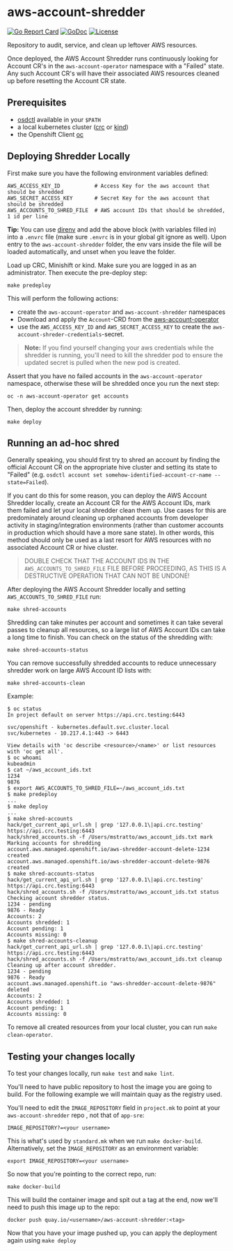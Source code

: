 # aws-account-shredder
[![Go Report Card](https://goreportcard.com/badge/github.com/openshift/aws-account-shredder)](https://goreportcard.com/report/github.com/openshift/aws-account-shredder)
[![GoDoc](https://godoc.org/github.com/openshift/aws-account-shredder?status.svg)](https://pkg.go.dev/mod/github.com/openshift/aws-account-shredder)
[![License](https://img.shields.io/:license-apache-blue.svg)](http://www.apache.org/licenses/LICENSE-2.0.html)


Repository to audit, service, and clean up leftover AWS resources. 

Once deployed, the AWS Account Shredder runs continuously looking for Account CR's in the `aws-account-operator` namespace
with a "Failed" state. Any such Account CR's will have their associated AWS resources cleaned up before resetting the Account CR
state.

## Prerequisites
* [osdctl](https://github.com/openshift/osdctl/) available in your `$PATH`
* a local kubernetes cluster ([crc](https://github.com/code-ready/crc/) or [kind](https://kind.sigs.k8s.io/))
* the Openshift Client [oc](https://github.com/openshift/oc)

## Deploying Shredder Locally

First make sure you have the following environment variables defined:
```
AWS_ACCESS_KEY_ID           # Access Key for the aws account that should be shredded
AWS_SECRET_ACCESS_KEY       # Secret Key for the aws account that should be shredded
AWS_ACCOUNTS_TO_SHRED_FILE  # AWS account IDs that should be shredded, 1 id per line
```

**Tip:** You can use [direnv](https://direnv.net) and add the above block (with variables filled in) into a `.envrc` file (make sure `.envrc` is in your global git ignore as well). Upon entry to the `aws-account-shredder` folder, the env vars inside the file will be loaded automatically, and unset when you leave the folder.

Load up CRC, Minishift or kind. Make sure you are logged in as an administrator. Then execute the pre-deploy step:

```
make predeploy
```

This will perform the following actions:
* create the `aws-account-operator` and `aws-account-shredder` namespaces
* Download and apply the `Account`-CRD from the [aws-account-operator](https://github.com/openshift/aws-account-operator/)
* use the `AWS_ACCESS_KEY_ID` and `AWS_SECRET_ACCESS_KEY` to create the `aws-account-shreder-credentials`-secret.

> **Note:** If you find yourself changing your aws credentials while the shredder is running, you'll need to kill the shredder pod to ensure the updated secret is pulled when the new pod is created.

Assert that you have no failed accounts in the `aws-account-operator` namespace, otherwise these will be shredded once you run the next step:
```
oc -n aws-account-operator get accounts
```

Then, deploy the account shredder by running:
```
make deploy
```

## Running an ad-hoc shred

Generally speaking, you should first try to shred an account by finding the official Account CR on the appropriate hive cluster and setting its state to "Failed"
(e.g. `osdctl account set somehow-identified-account-cr-name --state=Failed`).

If you cant do this for some reason, you can deploy the AWS Account Shredder locally, create an Account CR for the AWS Account IDs, mark them failed and let your
local shredder clean them up. Use cases for this are predominately around cleaning up orphaned accounts from developer activity in staging/integration environments 
(rather than customer accounts in production which should have a more sane state). In other words, this method should only be used as a last resort for AWS resources
with no associated Account CR or hive cluster.

> DOUBLE CHECK THAT THE ACCOUNT IDS IN THE `AWS_ACCOUNTS_TO_SHRED_FILE` FILE BEFORE PROCEEDING, AS THIS IS A DESTRUCTIVE OPERATION THAT CAN NOT BE UNDONE!

After deploying the AWS Account Shredder locally and setting `AWS_ACCOUNTS_TO_SHRED_FILE` run:
```
make shred-accounts
```

Shredding can take minutes per account and sometimes it can take several passes to cleanup all resources, so a large list of AWS Account IDs can take a long time to finish. 
You can check on the status of the shredding with:
```
make shred-accounts-status
```

You can remove successfully shredded accounts to reduce unnecessary shredder work on large AWS Account ID lists with:
```
make shred-accounts-clean
```

Example:
```
$ oc status
In project default on server https://api.crc.testing:6443

svc/openshift - kubernetes.default.svc.cluster.local
svc/kubernetes - 10.217.4.1:443 -> 6443

View details with 'oc describe <resource>/<name>' or list resources with 'oc get all'.
$ oc whoami
kubeadmin
$ cat ~/aws_account_ids.txt
1234
9876
$ export AWS_ACCOUNTS_TO_SHRED_FILE=~/aws_account_ids.txt
$ make predeploy
...
$ make deploy
...
$ make shred-accounts
hack/get_current_api_url.sh | grep '127.0.0.1\|api.crc.testing'
https://api.crc.testing:6443
hack/shred_accounts.sh -f /Users/mstratto/aws_account_ids.txt mark
Marking accounts for shredding
account.aws.managed.openshift.io/aws-shredder-account-delete-1234 created
account.aws.managed.openshift.io/aws-shredder-account-delete-9876 created
$ make shred-accounts-status
hack/get_current_api_url.sh | grep '127.0.0.1\|api.crc.testing'
https://api.crc.testing:6443
hack/shred_accounts.sh -f /Users/mstratto/aws_account_ids.txt status
Checking account shredder status.
1234 - pending
9876 - Ready
Accounts: 2
Accounts shredded: 1
Account pending: 1
Accounts missing: 0
$ make shred-accounts-cleanup
hack/get_current_api_url.sh | grep '127.0.0.1\|api.crc.testing'
https://api.crc.testing:6443
hack/shred_accounts.sh -f /Users/mstratto/aws_account_ids.txt cleanup
Cleaning up after account shredder.
1234 - pending
9876 - Ready
account.aws.managed.openshift.io "aws-shredder-account-delete-9876" deleted
Accounts: 2
Accounts shredded: 1
Account pending: 1
Accounts missing: 0
```

To remove all created resources from your local cluster, you can run `make clean-operator`.

## Testing your changes locally

To test your changes locally, run `make test` and `make lint`. 

You'll need to have public repository to host the image you are going to build. For the following example we will maintain quay as the registry used.

You'll need to edit the `IMAGE_REPOSITORY` field in `project.mk` to point at your `aws-account-shredder` repo , not that of `app-sre`:
```
IMAGE_REPOSITORY?=<your username>
```
This is what's used by `standard.mk` when we run `make docker-build`. Alternatively, set the `IMAGE_REPOSITORY` as an environment variable:
```
export IMAGE_REPOSITORY=<your username>
```
So now that you're pointing to the correct repo, run:
```
make docker-build
```
This will build the container image and spit out a tag at the end, now we'll need to push this image up to the repo:
```
docker push quay.io/<username>/aws-account-shredder:<tag>
```

Now that you have your image pushed up, you can apply the deployment again using `make deploy`
